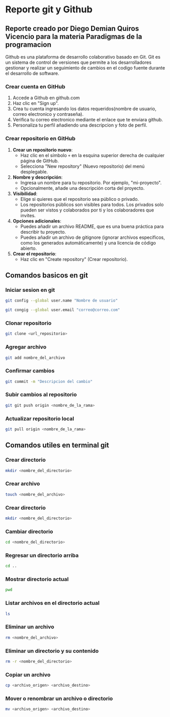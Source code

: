 # Reporte git y Github
## Reporte creado por Diego Demian Quiros Vicencio para la materia Paradigmas de la programacion

Github es una plataforma de desarrollo colaborativo basado en Git. Git es un sistema de control de versiones que permite a los desarrolladores gestionar y realizar un seguimiento de cambios en el codigo fuente durante el desarrollo de software.

### Crear cuenta en GitHub

1. Accede a Github en github.com
2. Haz clic en "Sign up".
3. Crea tu cuenta ingresando los datos requeridos(nombre de usuario, correo electronico y contraseña).
4. Verifica tu correo electronico mediante el enlace que te enviara github.
5. Personaliza tu perfil añadiendo una descripcion y foto de perfil.

### Crear repositorio en GitHub

1. **Crear un repositorio nuevo**:
   - Haz clic en el símbolo `+` en la esquina superior derecha de cualquier página de GitHub.
   - Selecciona "New repository" (Nuevo repositorio) del menú desplegable.
2. **Nombre y descripción**:
   - Ingresa un nombre para tu repositorio. Por ejemplo, "mi-proyecto".
   - Opcionalmente, añade una descripción corta del proyecto.
3. **Visibilidad**:
   - Elige si quieres que el repositorio sea público o privado.
   - Los repositorios públicos son visibles para todos. Los privados solo pueden ser vistos y colaborados por ti y los colaboradores que invites.
4. **Opciones adicionales**:
   - Puedes añadir un archivo README, que es una buena práctica para describir tu proyecto.
   - Puedes añadir un archivo de gitignore (ignorar archivos específicos, como los generados automáticamente) y una licencia de código abierto.
5. **Crear el repositorio**:
   - Haz clic en "Create repository" (Crear repositorio).


## Comandos basicos en git
### Iniciar sesion en git
```bash
git config --global user.name "Nombre de usuario"

git congig --global user.email "correo@correo.com"
```
### Clonar repositorio
```bash
git clone <url_repositorio>
```
### Agregar archivo
```bash
git add nombre_del_archivo
```

### Confirmar cambios
```bash
git commit -m "Descripcion del cambio"
```
### Subir cambios al repositorio
```bash
git git push origin <nombre_de_la_rama>
```

### Actualizar repositorio local
```bash
git pull origin <nombre_de_la_rama>
```

## Comandos utiles en terminal git

### Crear directorio
```bash
mkdir <nombre_del_directorio>
```

### Crear archivo
```bash
touch <nombre_del_archivo>
```
### Crear directorio
```bash
mkdir <nombre_del_directorio>
```

### Cambiar directorio
```bash
cd <nombre_del_directorio>
```

### Regresar un directorio arriba
```bash
cd ..
```
### Mostrar directorio actual
```bash
pwd
```

### Listar archivos en el directorio actual
```bash
ls
```

### Eliminar un archivo
```bash
rm <nombre_del_archivo>
```

### Eliminar un directorio y su contenido
```bash
rm -r <nombre_del_directorio>
```

### Copiar un archivo
```bash
cp <archivo_origen> <archivo_destino>
```

### Mover o renombrar un archivo o directorio
```bash
mv <archivo_origen> <archivo_destino>
```

